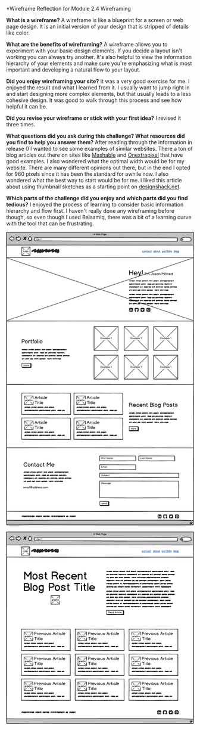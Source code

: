 *Wireframe Reflection for Module 2.4 Wireframing

**What is a wireframe?**
A wireframe is like a blueprint for a screen or web page design. It is an initial version of your design that is stripped of details like color.

**What are the benefits of wireframing?**
A wireframe allows you to experiment with your basic design elements. If you decide a layout isn't working you can always try another. It's also helpful to view the information hierarchy of your elements and make sure you're emphasizing what is most important and developing a natural flow to your layout.

**Did you enjoy wireframing your site?**
It was a very good exercise for me. I enjoyed the result and what I learned from it. I usually want to jump right in and start designing more complex elements, but that usually leads to a less cohesive design. It was good to walk through this process and see how helpful it can be.

**Did you revise your wireframe or stick with your first idea?**
I revised it three times.

**What questions did you ask during this challenge? What resources did you find to help you answer them?**
After reading through the information in release 0 I wanted to see some examples of similar websites. There a ton of blog articles out there on sites like [Mashable](http://www.mashable.com) and [Onextrapixel](http://www.onextrapixel.com) that have good examples. I also wondered what the optimal width would be for my website. There are many different opinions out there, but in the end I opted for 960 pixels since it has been the standard for awhile now. I also wondered what the best way to start would be for me. I liked this article about using thumbnail sketches as a starting point on [designshack.net](http://designshack.net/articles/inspiration/close-photoshop-and-grab-a-pencil-the-lost-art-of-thumbnail-sketches/).

**Which parts of the challenge did you enjoy and which parts did you find tedious?**
I enjoyed the process of learning to consider basic information hierarchy and flow first. I haven't really done any wireframing before though, so even though I used Balsamiq, there was a bit of a learning curve with the tool that can be frustrating.

![Index Wireframe](imgs/wireframe-index.png)

![Blog Index Wireframe](imgs/wireframe-blog-index.png)